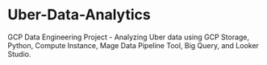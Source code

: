 # Uber-Data-Analytics
GCP Data Engineering Project - Analyzing Uber data using GCP Storage, Python, Compute Instance, Mage Data Pipeline Tool, Big Query, and Looker Studio. 
